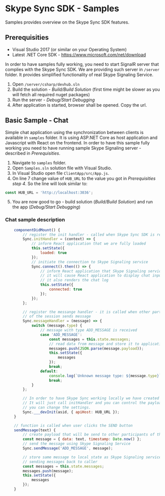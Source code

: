 # Skype Sync SDK - Samples

Samples provides overview on the Skype Sync SDK features.

## Prerequisities

- Visual Studio 2017 (or similar on your Operating System)
- Latest .NET Core SDK - https://www.microsoft.com/net/download

In order to have samples fully working, you need to start SignalR server that complies with the Skype Sync SDK. We are providing such server in `/server` folder. It provides simplified functionality of real Skype Signaling Service.

1. Open `/server/csharp/devhub.sln`
2. Build the solution - _Build/Build Solution_ (first time might be slower as you will fetch all required nuget packages)
3. Run the server - _Debug/Start Debugging_
4. After application is started, browser shall be opened. Copy the url.

## Basic Sample - Chat

Simple chat application using the synchronization between clients is available in `samples` folder. It is using ASP.NET Core as host application and Javascript with React on the frontend. In order to have this sample fully working you need to have running sample Skype Signaling server - described in _Prerequisities_.

1. Navigate to `samples` folder.
2. Open `Samples.sln` solution file with Visual Studio.
3. In Visual Studio open file `ClientApp/src/App.js`.
4. On line 7 change value of `HUB_URL` to the value you got in _Prerequisities step 4_. So the line will look similar to:

```js
const HUB_URL = 'http://localhost:3036';
```
5. You are now good to go - build solution (_Build/Build Solution_) and run the app (_Debug/Start Debugging_)

### Chat sample description

```js
    componentDidMount() {
        // register the init handler - called when Skype Sync SDK is ready
        Sync.initHandler = (context) => {
            // inform React application that we are fully loaded
            this.setState({
                loaded: true
            });
            // initiate the connection to Skype Signaling service
            Sync.connect().then(() => {
                // inform React application that Skype Signaling service is connected
                // it will cause React application to display chat input field and
                // it also renders the chat log
                this.setState({
                    connected: true
                });
            });
        };

        // register the messange handler - it is called when other participants
        // of the session sends message
        Sync.messageHandler = (message) => {
            switch (message.type) {
                // message with type ADD_MESSAGE is received
                case 'ADD_MESSAGE':
                    const messages = this.state.messages;
                    // read data from message and store it to application state
                    messages.push(JSON.parse(message.payload));
                    this.setState({
                        messages
                    });
                    break;
                default:
                    console.log(`Unknown message type: ${message.type}`);
                    break;
            }
        };

        // In order to have Skype Sync working locally we have created __devInit function.
        // It will just call initHandler and you can control the payload returned - for example
        // you can change the settings.
        Sync.___devInit(asid, { apiHost: HUB_URL });
    }

    // function is called when user clicks the SEND button
    sendMessage(text) {
        // create payload that will be send to other participants of the session
        const message = { data: text, timestamp: Date.now() };
        // send the message using Skype Signaling Service
        Sync.sendMessage('ADD_MESSAGE', message);

        // store same message to local state as Skype Signaling service is not
        // sending messages back to caller
        const messages = this.state.messages;
        messages.push(message);
        this.setState({
            messages
        });
    }
```
